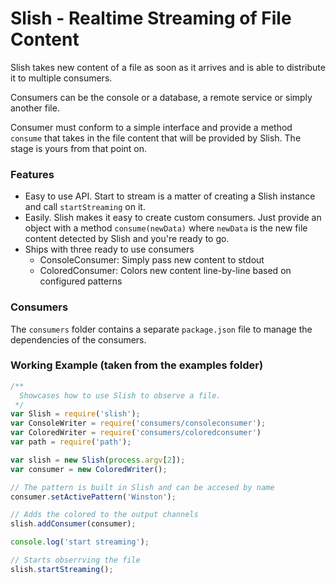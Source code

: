 # Slish - Realtime Streaming of File Content

Slish takes new content of a file as soon as it arrives and is able to distribute it to multiple consumers.

Consumers can be the console or a database, a remote service or simply another file.

Consumer must conform to a simple interface and provide a method `consume` that takes in the file content that will be provided by Slish. The stage is yours from that point on.

### Features
* Easy to use API. Start to stream is a matter of creating a Slish instance and call `startStreaming` on it.
* Easily. Slish makes it easy to create custom consumers. Just provide an object with a method `consume(newData)` where `newData` is the new file content detected by Slish and you're ready to go.
* Ships with three ready to use consumers
  * ConsoleConsumer: Simply pass new content to stdout
  * ColoredConsumer: Colors new content line-by-line based on configured patterns

### Consumers
The `consumers` folder contains a separate `package.json` file to manage the dependencies of the consumers.

### Working Example (taken from the examples folder)
~~~js
/**
  Showcases how to use Slish to observe a file.
 */
var Slish = require('slish');
var ConsoleWriter = require('consumers/consoleconsumer');
var ColoredWriter = require('consumers/coloredconsumer')
var path = require('path');

var slish = new Slish(process.argv[2]);
var consumer = new ColoredWriter();

// The pattern is built in Slish and can be accesed by name
consumer.setActivePattern('Winston');

// Adds the colored to the output channels
slish.addConsumer(consumer);

console.log('start streaming');

// Starts obserrving the file
slish.startStreaming();

~~~
